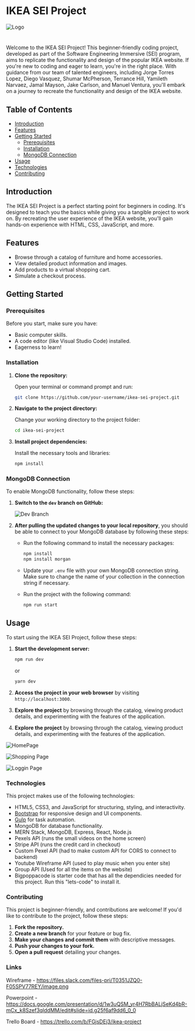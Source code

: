 # IKEA SEI Project 
![Logo](https://dynamex.az/frontend/web/uploads/images/ikea-logo.png)
#

Welcome to the IKEA SEI Project! This beginner-friendly coding project, developed as part of the Software Engineering Immersive (SEI) program, aims to replicate the functionality and design of the popular IKEA website. If you're new to coding and eager to learn, you're in the right place. With guidance from our team of talented engineers, including Jorge Torres Lopez, Diego Vasquez, Shumar McPherson, Terrance Hill, Yamileth Narvaez, Jamal Mayson, Jake Carlson, and Manuel Ventura, you'll embark on a journey to recreate the functionality and design of the IKEA website.

## Table of Contents

- [Introduction](#introduction)
- [Features](#features)
- [Getting Started](#getting-started)
  - [Prerequisites](#prerequisites)
  - [Installation](#installation)
  - [MongoDB Connection](#mongodb-connection)
- [Usage](#usage)
- [Technologies](#technologies)
- [Contributing](#contributing)

## Introduction

The IKEA SEI Project is a perfect starting point for beginners in coding. It's designed to teach you the basics while giving you a tangible project to work on. By recreating the user experience of the IKEA website, you'll gain hands-on experience with HTML, CSS, JavaScript, and more.

## Features

- Browse through a catalog of furniture and home accessories.
- View detailed product information and images.
- Add products to a virtual shopping cart.
- Simulate a checkout process.

## Getting Started

### Prerequisites

Before you start, make sure you have:

- Basic computer skills.
- A code editor (like Visual Studio Code) installed.
- Eagerness to learn!

### Installation

1. **Clone the repository:**

   Open your terminal or command prompt and run:

   ```bash
   git clone https://github.com/your-username/ikea-sei-project.git
   ```

2. **Navigate to the project directory:**

   Change your working directory to the project folder:

   ```bash
   cd ikea-sei-project
   ```

3. **Install project dependencies:**

   Install the necessary tools and libraries:

   ```bash
   npm install
   ```

### MongoDB Connection

To enable MongoDB functionality, follow these steps:

1. **Switch to the `dev` branch on GitHub:**

   ![Dev Branch](https://cdn.discordapp.com/attachments/973091238175711262/1148786378537185321/ikea_dev_branch_image.png)

2. **After pulling the updated changes to your local repository**, you should be able to connect to your MongoDB database by following these steps:

   - Run the following command to install the necessary packages:

     ```bash
     npm install
     npm install morgan
     ```

   - Update your `.env` file with your own MongoDB connection string. Make sure to change the name of your collection in the connection string if necessary.

   - Run the project with the following command:

     ```bash
     npm run start
     ```

## Usage

To start using the IKEA SEI Project, follow these steps:

1. **Start the development server:**

   ```bash
   npm run dev
   ```

   or

   ```bash
   yarn dev
   ```

2. **Access the project in your web browser** by visiting `http://localhost:3000`.

3. **Explore the project** by browsing through the catalog, viewing product details, and experimenting with the features of the application.


3. **Explore the project** by browsing through the catalog, viewing product details, and experimenting with the features of the application.

 ![HomePage](https://media.discordapp.net/attachments/973091238175711262/1152400665310670940/IKEAXDONNA_and_17_more_pages_-_Personal_-_Microsoft_Edge_9_15_2023_5_26_27_PM.png?width=930&height=905)

 ![Shopping Page](https://media.discordapp.net/attachments/973091238175711262/1152401153905143828/IKEAXDONNA_and_17_more_pages_-_Personal_-_Microsoft_Edge_9_15_2023_5_29_12_PM.png?width=1070&height=904)

![Loggin Page](https://media.discordapp.net/attachments/973091238175711262/1152401492502921236/IKEAXDONNA_and_17_more_pages_-_Personal_-_Microsoft_Edge_9_15_2023_5_31_07_PM.png?width=796&height=905)


### Technologies

This project makes use of the following technologies:

- HTML5, CSS3, and JavaScript for structuring, styling, and interactivity.
- [Bootstrap](https://getbootstrap.com) for responsive design and UI components.
- [Gulp](https://gulpjs.com) for task automation.
- MongoDB for database functionality.
- MERN Stack, MongoDB, Express, React, Node.js
- Pexels API (runs the small videos on the home screen)
- Stripe API (runs the credit card in checkout)
- Custom Pexel API (had to make custom API for CORS to connect to backend)
- Youtube Wireframe API (used to play music when you enter site)
- Group API (Used for all the items on the website)
- Bigpoppacode is starter code that has all the dependicies needed for this project. Run this "lets-code" to install it. 


### Contributing

This project is beginner-friendly, and contributions are welcome! If you'd like to contribute to the project, follow these steps:

1. **Fork the repository.**
2. **Create a new branch** for your feature or bug fix.
3. **Make your changes and commit them** with descriptive messages.
4. **Push your changes to your fork.**
5. **Open a pull request** detailing your changes.

### Links

Wireframe - https://files.slack.com/files-pri/T0351JZQ0-F05SPV77REY/image.png

Powerpoint - https://docs.google.com/presentation/d/1w3uQSM_yr4H7RbBALjSeKd4bR-mCx_k8Szef3qlddMM/edit#slide=id.g25f6af9dd6_0_0

Trello Board - https://trello.com/b/FGjsDEj3/ikea-project